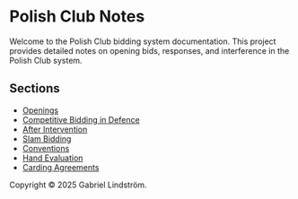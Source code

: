 # Polish Club Notes

Welcome to the Polish Club bidding system documentation. This project provides detailed notes on opening bids, responses, and interference in the Polish Club system.

## Sections
- [Openings](openings/overview.md)
- [Competitive Bidding in Defence](competitive-bidding/overview.md)
- [After Intervention](after-intervention/overview.md)
- [Slam Bidding](slam-bidding/overview.md)
- [Conventions](conventions/overview.md)
- [Hand Evaluation](hand-evaluation.md)
- [Carding Agreements](carding-agreements.md)

Copyright © 2025 Gabriel Lindström.